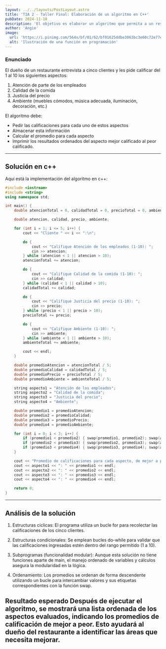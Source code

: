 ```yaml
---
layout: ../../layouts/PostLayout.astro
title: 'TIA 2 - Taller Final: Elaboración de un algoritmo en C++'
pubDate: 2024-11-18
description: 'El objetivo es elaborar un algoritmo que permita a un restaurante evaluar ciertos aspectos de su servicio mediante la calificación de sus clientes.'
author: 'Angie'
image:
  url: 'https://i.pinimg.com/564x/bf/01/62/bf01625ddbe3063bc3e60c72e77e11e7.jpg'
  alt: 'Ilustración de una función en programación'
---
```


### Enunciado

El dueño de un restaurante entrevista a cinco clientes y les pide calificar del 1 al 10 los siguientes aspectos:

1. Atención de parte de los empleados
2. Calidad de la comida
3. Justicia del precio
4. Ambiente (muebles cómodos, música adecuada, iluminación, decoración, etc.)

El algoritmo debe:

* Pedir las calificaciones para cada uno de estos aspectos
* Almacenar esta información
* Calcular el promedio para cada aspecto
* Imprimir los resultados ordenados del aspecto mejor calificado al peor calificado.

----

## Solución en c++

Aquí está la implementación del algoritmo en c++:

```cpp
#include <iostream>
#include <string>
using namespace std;

int main() {
    double atencionTotal = 0, calidadTotal = 0, precioTotal = 0, ambienteTotal = 0;

    double atencion, calidad, precio, ambiente;

    for (int i = 1; i <= 5; i++) {
        cout << "Cliente " << i << ":\n";

        do {
            cout << "Califique Atención de los empleados (1-10): ";
            cin >> atencion;
        } while (atencion < 1 || atencion > 10);
        atencionTotal += atencion;

        do {
            cout << "Califique Calidad de la comida (1-10): ";
            cin >> calidad;
        } while (calidad < 1 || calidad > 10);
        calidadTotal += calidad;

        do {
            cout << "Califique Justicia del precio (1-10): ";
            cin >> precio;
        } while (precio < 1 || precio > 10);
        precioTotal += precio;

        do {
            cout << "Califique Ambiente (1-10): ";
            cin >> ambiente;
        } while (ambiente < 1 || ambiente > 10);
        ambienteTotal += ambiente;

        cout << endl;
    }

    double promedioAtencion = atencionTotal / 5;
    double promedioCalidad = calidadTotal / 5;
    double promedioPrecio = precioTotal / 5;
    double promedioAmbiente = ambienteTotal / 5;

    string aspecto1 = "Atención de los empleados";
    string aspecto2 = "Calidad de la comida";
    string aspecto3 = "Justicia del precio";
    string aspecto4 = "Ambiente";

    double promedio1 = promedioAtencion;
    double promedio2 = promedioCalidad;
    double promedio3 = promedioPrecio;
    double promedio4 = promedioAmbiente;

    for (int i = 0; i < 3; i++) {
        if (promedio1 < promedio2) { swap(promedio1, promedio2); swap(aspecto1, aspecto2); }
        if (promedio2 < promedio3) { swap(promedio2, promedio3); swap(aspecto2, aspecto3); }
        if (promedio3 < promedio4) { swap(promedio3, promedio4); swap(aspecto3, aspecto4); }
    }

    cout << "Promedio de calificaciones para cada aspecto, de mejor a peor:\n";
    cout << aspecto1 << ": " << promedio1 << endl;
    cout << aspecto2 << ": " << promedio2 << endl;
    cout << aspecto3 << ": " << promedio3 << endl;
    cout << aspecto4 << ": " << promedio4 << endl;

    return 0;
}
```

----

## Análisis de la solución

1. Estructuras cíclicas:
   El programa utiliza un bucle for para recolectar las calificaciones de los cinco clientes.

2. Estructuras condicionales:
   Se emplean bucles do-while para validar que las calificaciones ingresadas estén dentro del rango permitido (1 a 10).

3. Subprogramas (funcionalidad modular):
   Aunque esta solución no tiene funciones aparte de main, el manejo ordenado de variables y cálculos asegura la
   modularidad en la lógica.

4. Ordenamiento:
   Los promedios se ordenan de forma descendente utilizando un bucle para intercambiar valores y sus etiquetas
   correspondientes con la función swap.

**Resultado esperado**
Después de ejecutar el algoritmo, se mostrará una lista ordenada de los aspectos evaluados, indicando los promedios de
calificación de mejor a peor. Esto ayudará al dueño del restaurante a identificar las áreas que necesita mejorar.
----
